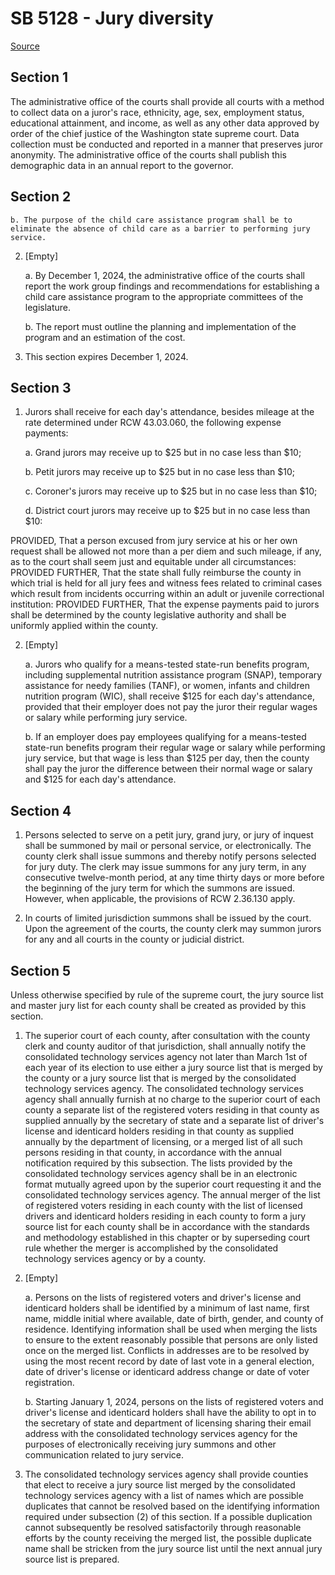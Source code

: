# SB 5128 - Jury diversity

[Source](http://lawfilesext.leg.wa.gov/biennium/2023-24/Pdf/Bills/Senate%20Bills/5128.pdf)

## Section 1
The administrative office of the courts shall provide all courts with a method to collect data on a juror's race, ethnicity, age, sex, employment status, educational attainment, and income, as well as any other data approved by order of the chief justice of the Washington state supreme court. Data collection must be conducted and reported in a manner that preserves juror anonymity. The administrative office of the courts shall publish this demographic data in an annual report to the governor.

## Section 2
    b. The purpose of the child care assistance program shall be to eliminate the absence of child care as a barrier to performing jury service.

2. [Empty]

    a. By December 1, 2024, the administrative office of the courts shall report the work group findings and recommendations for establishing a child care assistance program to the appropriate committees of the legislature.

    b. The report must outline the planning and implementation of the program and an estimation of the cost.

3. This section expires December 1, 2024.

## Section 3
1. Jurors shall receive for each day's attendance, besides mileage at the rate determined under RCW 43.03.060, the following expense payments:

    a. Grand jurors may receive up to $25 but in no case less than $10;

    b. Petit jurors may receive up to $25 but in no case less than $10;

    c. Coroner's jurors may receive up to $25 but in no case less than $10;

    d. District court jurors may receive up to $25 but in no case less than $10:

PROVIDED, That a person excused from jury service at his or her own request shall be allowed not more than a per diem and such mileage, if any, as to the court shall seem just and equitable under all circumstances: PROVIDED FURTHER, That the state shall fully reimburse the county in which trial is held for all jury fees and witness fees related to criminal cases which result from incidents occurring within an adult or juvenile correctional institution: PROVIDED FURTHER, That the expense payments paid to jurors shall be determined by the county legislative authority and shall be uniformly applied within the county.

2. [Empty]

    a. Jurors who qualify for a means-tested state-run benefits program, including supplemental nutrition assistance program (SNAP), temporary assistance for needy families (TANF), or women, infants and children nutrition program (WIC), shall receive $125 for each day's attendance, provided that their employer does not pay the juror their regular wages or salary while performing jury service.

    b. If an employer does pay employees qualifying for a means-tested state-run benefits program their regular wage or salary while performing jury service, but that wage is less than $125 per day, then the county shall pay the juror the difference between their normal wage or salary and $125 for each day's attendance.

## Section 4
1. Persons selected to serve on a petit jury, grand jury, or jury of inquest shall be summoned by mail or personal service, or electronically. The county clerk shall issue summons and thereby notify persons selected for jury duty. The clerk may issue summons for any jury term, in any consecutive twelve-month period, at any time thirty days or more before the beginning of the jury term for which the summons are issued. However, when applicable, the provisions of RCW 2.36.130 apply.

2. In courts of limited jurisdiction summons shall be issued by the court. Upon the agreement of the courts, the county clerk may summon jurors for any and all courts in the county or judicial district.

## Section 5
Unless otherwise specified by rule of the supreme court, the jury source list and master jury list for each county shall be created as provided by this section.

1. The superior court of each county, after consultation with the county clerk and county auditor of that jurisdiction, shall annually notify the consolidated technology services agency not later than March 1st of each year of its election to use either a jury source list that is merged by the county or a jury source list that is merged by the consolidated technology services agency. The consolidated technology services agency shall annually furnish at no charge to the superior court of each county a separate list of the registered voters residing in that county as supplied annually by the secretary of state and a separate list of driver's license and identicard holders residing in that county as supplied annually by the department of licensing, or a merged list of all such persons residing in that county, in accordance with the annual notification required by this subsection. The lists provided by the consolidated technology services agency shall be in an electronic format mutually agreed upon by the superior court requesting it and the consolidated technology services agency. The annual merger of the list of registered voters residing in each county with the list of licensed drivers and identicard holders residing in each county to form a jury source list for each county shall be in accordance with the standards and methodology established in this chapter or by superseding court rule whether the merger is accomplished by the consolidated technology services agency or by a county.

2. [Empty]

    a. Persons on the lists of registered voters and driver's license and identicard holders shall be identified by a minimum of last name, first name, middle initial where available, date of birth, gender, and county of residence. Identifying information shall be used when merging the lists to ensure to the extent reasonably possible that persons are only listed once on the merged list. Conflicts in addresses are to be resolved by using the most recent record by date of last vote in a general election, date of driver's license or identicard address change or date of voter registration.

    b. Starting January 1, 2024, persons on the lists of registered voters and driver's license and identicard holders shall have the ability to opt in to the secretary of state and department of licensing sharing their email address with the consolidated technology services agency for the purposes of electronically receiving jury summons and other communication related to jury service.

3. The consolidated technology services agency shall provide counties that elect to receive a jury source list merged by the consolidated technology services agency with a list of names which are possible duplicates that cannot be resolved based on the identifying information required under subsection (2) of this section. If a possible duplication cannot subsequently be resolved satisfactorily through reasonable efforts by the county receiving the merged list, the possible duplicate name shall be stricken from the jury source list until the next annual jury source list is prepared.
